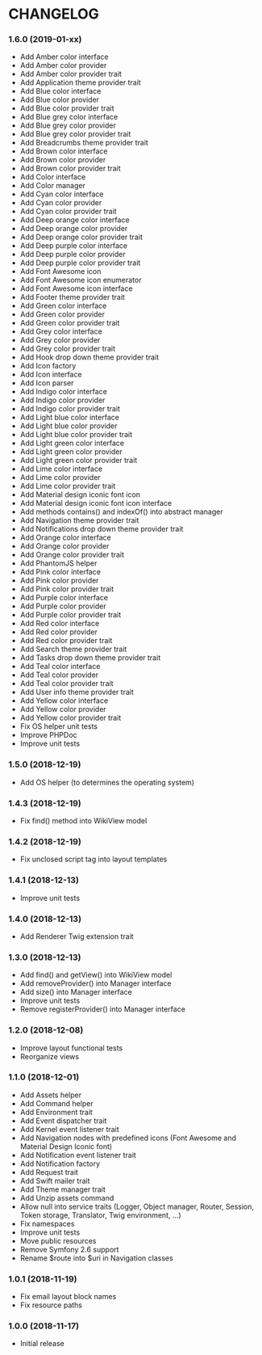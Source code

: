 CHANGELOG
=========

### 1.6.0 (2019-01-xx)

- Add Amber color interface
- Add Amber color provider
- Add Amber color provider trait
- Add Application theme provider trait
- Add Blue color interface
- Add Blue color provider
- Add Blue color provider trait
- Add Blue grey color interface
- Add Blue grey color provider
- Add Blue grey color provider trait
- Add Breadcrumbs theme provider trait
- Add Brown color interface
- Add Brown color provider
- Add Brown color provider trait
- Add Color interface
- Add Color manager
- Add Cyan color interface
- Add Cyan color provider
- Add Cyan color provider trait
- Add Deep orange color interface
- Add Deep orange color provider
- Add Deep orange color provider trait
- Add Deep purple color interface
- Add Deep purple color provider
- Add Deep purple color provider trait
- Add Font Awesome icon
- Add Font Awesome icon enumerator
- Add Font Awesome icon interface
- Add Footer theme provider trait
- Add Green color interface
- Add Green color provider
- Add Green color provider trait
- Add Grey color interface
- Add Grey color provider
- Add Grey color provider trait
- Add Hook drop down theme provider trait
- Add Icon factory
- Add Icon interface
- Add Icon parser
- Add Indigo color interface
- Add Indigo color provider
- Add Indigo color provider trait
- Add Light blue color interface
- Add Light blue color provider
- Add Light blue color provider trait
- Add Light green color interface
- Add Light green color provider
- Add Light green color provider trait
- Add Lime color interface
- Add Lime color provider
- Add Lime color provider trait
- Add Material design iconic font icon
- Add Material design iconic font icon interface
- Add methods contains() and indexOf() into abstract manager
- Add Navigation theme provider trait
- Add Notifications drop down theme provider trait
- Add Orange color interface
- Add Orange color provider
- Add Orange color provider trait
- Add PhantomJS helper
- Add Pink color interface
- Add Pink color provider
- Add Pink color provider trait
- Add Purple color interface
- Add Purple color provider
- Add Purple color provider trait
- Add Red color interface
- Add Red color provider
- Add Red color provider trait
- Add Search theme provider trait
- Add Tasks drop down theme provider trait
- Add Teal color interface
- Add Teal color provider
- Add Teal color provider trait
- Add User info theme provider trait
- Add Yellow color interface
- Add Yellow color provider
- Add Yellow color provider trait
- Fix OS helper unit tests
- Improve PHPDoc
- Improve unit tests

### 1.5.0 (2018-12-19)

- Add OS helper (to determines the operating system)

### 1.4.3 (2018-12-19)

- Fix find() method into WikiView model

### 1.4.2 (2018-12-19)

- Fix unclosed script tag into layout templates

### 1.4.1 (2018-12-13)

- Improve unit tests

### 1.4.0 (2018-12-13)

- Add Renderer Twig extension trait

### 1.3.0 (2018-12-13)

- Add find() and getView() into WikiView model
- Add removeProvider() into Manager interface
- Add size() into Manager interface
- Improve unit tests
- Remove registerProvider() into Manager interface

### 1.2.0 (2018-12-08)

- Improve layout functional tests
- Reorganize views

### 1.1.0 (2018-12-01)

- Add Assets helper
- Add Command helper
- Add Environment trait
- Add Event dispatcher trait
- Add Kernel event listener trait
- Add Navigation nodes with predefined icons (Font Awesome and Material Design Iconic font)
- Add Notification event listener trait
- Add Notification factory
- Add Request trait
- Add Swift mailer trait
- Add Theme manager trait
- Add Unzip assets command
- Allow null into service traits (Logger, Object manager, Router, Session, Token storage, Translator, Twig environment, ...)
- Fix namespaces
- Improve unit tests
- Move public resources
- Remove Symfony 2.6 support
- Rename $route into $uri in Navigation classes

### 1.0.1 (2018-11-19)

- Fix email layout block names
- Fix resource paths

### 1.0.0 (2018-11-17)

- Initial release
